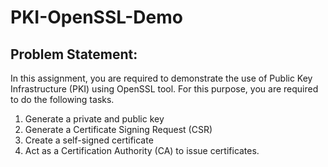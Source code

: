 # PKI-OpenSSL-Demo

## Problem Statement: 
In this assignment, you are required to demonstrate the use of Public
Key Infrastructure (PKI) using OpenSSL tool. For this purpose, you are required to do the
following tasks.
1) Generate a private and public key
2) Generate a Certificate Signing Request (CSR)
3) Create a self-signed certificate
4) Act as a Certification Authority (CA) to issue certificates.

